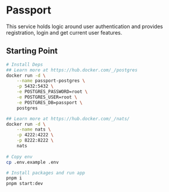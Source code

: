 # Passport
This service holds logic around user authentication and provides registration, 
login and get current user features.

## Starting Point
```sh
# Install Deps
## Learn more at https://hub.docker.com/_/postgres
docker run -d \
	--name passport-postgres \
	-p 5432:5432 \
	-e POSTGRES_PASSWORD=root \
	-e POSTGRES_USER=root \
	-e POSTGRES_DB=passport \
	postgres

## Learn more at https://hub.docker.com/_/nats/
docker run -d \
	--name nats \
	-p 4222:4222 \
	-p 8222:8222 \
	nats
	
# Copy env
cp .env.example .env

# Install packages and run app
pnpm i
pnpm start:dev
```

